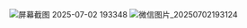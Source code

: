 ![屏幕截图 2025-07-02 193348](https://github.com/user-attachments/assets/b5e7d5ca-4b38-4edc-b71d-94bf9a99ba77)
![微信图片_20250702193124](https://github.com/user-attachments/assets/7cbd8e89-755f-42d3-ac5b-1e188a11eb1c)
